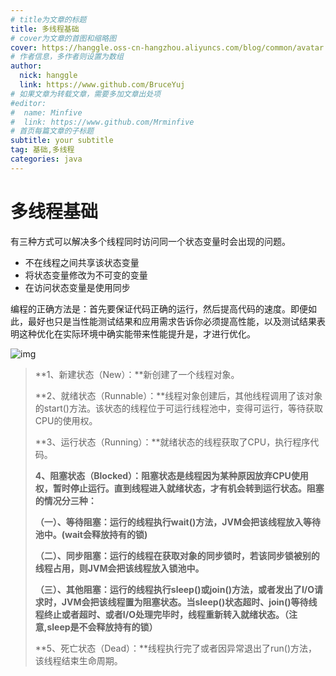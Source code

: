 ```yaml
---
# title为文章的标题
title: 多线程基础
# cover为文章的首图和缩略图
cover: https://hanggle.oss-cn-hangzhou.aliyuncs.com/blog/common/avatar.png
# 作者信息，多作者则设置为数组
author: 
  nick: hanggle
  link: https://www.github.com/BruceYuj
# 如果文章为转载文章，需要多加文章出处项
#editor:
#  name: Minfive
#  link: https://www.github.com/Mrminfive
# 首页每篇文章的子标题
subtitle: your subtitle
tag: 基础,多线程
categories: java
---
```


# 多线程基础

有三种方式可以解决多个线程同时访问同一个状态变量时会出现的问题。

* 不在线程之间共享该状态变量
* 将状态变量修改为不可变的变量
* 在访问状态变量是使用同步

编程的正确方法是：首先要保证代码正确的运行，然后提高代码的速度。即便如此，最好也只是当性能测试结果和应用需求告诉你必须提高性能，以及测试结果表明这种优化在实际环境中确实能带来性能提升是，才进行优化。

![img](http://img.blog.csdn.net/20150309140927553)

> **1、新建状态（New）：**新创建了一个线程对象。
>
> **2、就绪状态（Runnable）：**线程对象创建后，其他线程调用了该对象的start()方法。该状态的线程位于可运行线程池中，变得可运行，等待获取CPU的使用权。
>
> **3、运行状态（Running）：**就绪状态的线程获取了CPU，执行程序代码。
>
> **4、阻塞状态（Blocked）：阻塞状态是线程因为某种原因放弃CPU使用权，暂时停止运行。直到线程进入就绪状态，才有机会转到运行状态。阻塞的情况分三种：**
>
> **（一）、等待阻塞：运行的线程执行wait()方法，JVM会把该线程放入等待池中。(wait会释放持有的锁)**
>
> **（二）、同步阻塞：运行的线程在获取对象的同步锁时，若该同步锁被别的线程占用，则JVM会把该线程放入锁池中。**
>
> **（三）、其他阻塞：运行的线程执行sleep()或join()方法，或者发出了I/O请求时，JVM会把该线程置为阻塞状态。当sleep()状态超时、join()等待线程终止或者超时、或者I/O处理完毕时，线程重新转入就绪状态。（注意,sleep是不会释放持有的锁）**
>
> **5、死亡状态（Dead）：**线程执行完了或者因异常退出了run()方法，该线程结束生命周期。



